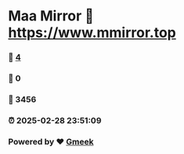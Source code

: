 # Maa Mirror :link: https://www.mmirror.top 
### :page_facing_up: [4](https://www.mmirror.top/tag.html) 
### :speech_balloon: 0 
### :hibiscus: 3456 
### :alarm_clock: 2025-02-28 23:51:09 
### Powered by :heart: [Gmeek](https://github.com/Meekdai/Gmeek)
